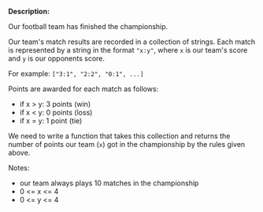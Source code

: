 **Description:**

Our football team has finished the championship.

Our team's match results are recorded in a collection of strings. Each match is represented by a string in the format `"x:y"`, where `x` is our team's score and `y` is our opponents score.

For example: `["3:1", "2:2", "0:1", ...]`

Points are awarded for each match as follows:

- if x > y: 3 points (win)
- if x < y: 0 points (loss)
- if x = y: 1 point (tie)

We need to write a function that takes this collection and returns the number of points our team (`x`) got in the championship by the rules given above.

Notes:

- our team always plays 10 matches in the championship
- 0 <= x <= 4
- 0 <= y <= 4

